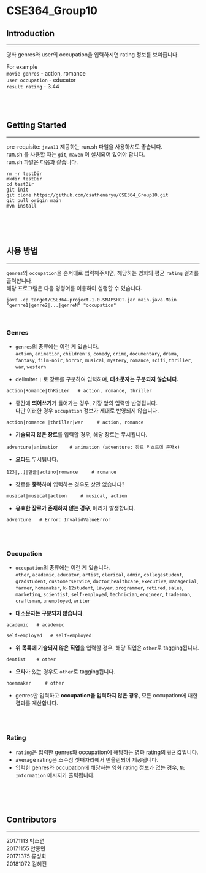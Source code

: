 # CSE364_Group10
## Introduction
---------------------
영화 genres와 user의 occupation을 입력하시면 rating 정보를 보여줍니다.  

For example  
`movie genres` - action, romance  
`user occupation` - educator  
`result rating` - 3.44  
<br>
<br>
<br>

## Getting Started
------------------------------
pre-requisite: `java11`
제공하는 run.sh 파일을 사용하셔도 좋습니다.  
run.sh 를 사용할 때는 `git`, `maven` 이 설치되어 있어야 합니다.  
run.sh 파일은 다음과 같습니다.  
```
rm -r testDir
mkdir testDir
cd testDir
git init
git clone https://github.com/csathenaryu/CSE364_Group10.git
git pull origin main
mvn install
```  
<br>
<br>
<br>

## 사용 방법
------------------------------
`genres`와 `occupation`을 순서대로 입력해주시면, 해당하는 영화의 평균 `rating` 결과를 출력합니다.  
해당 프로그램은 다음 명령어를 이용하여 실행할 수 있습니다.  
```
java -cp target/CSE364-project-1.0-SNAPSHOT.jar main.java.Main "gernre1|genre2|...|genreN" "occupation"
```  
<br>

### Genres  
- `genres`의 종류에는 이런 게 있습니다.  
`action`, `animation`, `children's`, `comedy`, `crime`,  `documentary`, `drama`, `fantasy`, `film-noir`, `horror`,  `musical`, `mystery`, `romance`, `scifi`, `thriller`, `war`, `western`  

- delimiter `|` 로 장르를 구분하여 입력하며, **대소문자는 구분되지 않습니다.**  
```
action|Romance|thRiLLer   # action, romance, thriller
```

- 중간에 **띄어쓰기**가 들어가는 경우, 가장 앞의 입력만 반영됩니다.  
다만 이러한 경우 `occupation` 정보가 제대로 반영되지 않습니다.  
```
action|romance |thriller|war     # action, romance
```

- **기술되지 않은 장르**를 입력할 경우, 해당 장르는 무시됩니다.  
```
adventure|animation    # animation (adventure: 장르 리스트에 존재x)
```

- **오타**도 무시됩니다.
```
123|,.]|한글|actino|romance     # romance
```

- 장르를 **중복**하여 입력하는 경우도 상관 없습니다?  
```
musical|musical|action     # musical, action
```

- **유효한 장르가 존재하지 않는 경우**, 에러가 발생합니다.
```
adventure   # Error: InvalidValueError
```
<br>
<br>

### Occupation  
- `occupation`의 종류에는 이런 게 있습니다.  
`other`, `academic`, `educator`, `artist`, `clerical`, `admin`, `collegestudent`, `gradstudent`, `customerservice`, `doctor`,`healthcare`, `executive`, `managerial`, `farmer`, `homemaker`, `k-12student`, `lawyer`, `programmer`, `retired`, `sales`, `marketing`, `scientist`, `self-employed`, `technician`, `engineer`, `tradesman`, `craftsman`, `unemployed`, `writer`  

- **대소문자는 구분되지 않습니다.**  
```
academic   # academic
```
```
self-employed   # self-employed
```

- **위 목록에 기술되지 않은 직업**을 입력할 경우, 해당 직업은 `other`로 tagging됩니다.    
```
dentist    # other
```

- **오타**가 있는 경우도 `other`로 tagging됩니다.  
```
hoemmaker     # other
```

- genres만 입력하고 **occupation을 입력하지 않은 경우**, 모든 occupation에 대한 결과를 계산합니다.  
<br>
<br>

### Rating
- `rating`은 입력한 genres와 occupation에 해당하는 영화 rating의 `평균` 값입니다.  
- average rating은 소수점 셋째자리에서 반올림되어 제공됩니다.    
- 입력한 genres와 occupation에 해당하는 영화 rating 정보가 없는 경우, `No Information` 메시지가 출력됩니다.  
<br>
<br>
<br>

## Contributors
------------------
20171113 박소연  
20171155 안종민  
20171375 류성화  
20181072 김혜진
<br>
<br>
<br>
